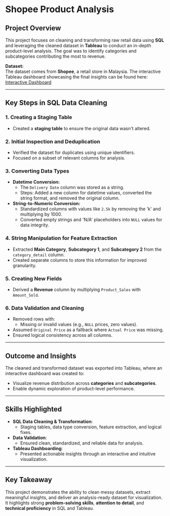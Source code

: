 # Shopee Product Analysis

## Project Overview  
This project focuses on cleaning and transforming raw retail data using **SQL** and leveraging the cleaned dataset in **Tableau** to conduct an in-depth product-level analysis. The goal was to identify categories and subcategories contributing the most to revenue.

**Dataset:**  
The dataset comes from **Shopee**, a retail store in Malaysia. The interactive Tableau dashboard showcasing the final insights can be found here:  
[Interactive Dashboard](https://public.tableau.com/shared/J8THNDKFQ?:display_count=n&:origin=viz_share_link)

---

## Key Steps in SQL Data Cleaning

### 1. Creating a Staging Table
- Created a **staging table** to ensure the original data wasn't altered. 

### 2. Initial Inspection and Deduplication
- Verified the dataset for duplicates using unique identifiers.  
- Focused on a subset of relevant columns for analysis.

### 3. Converting Data Types
- **Datetime Conversion:**
  - The `Delivery Date` column was stored as a string.
  - Steps: Added a new column for datetime values, converted the string format, and removed the original column.
- **String-to-Numeric Conversion:**
  - Standardized columns with values like `2.5k` by removing the 'k' and multiplying by 1000.
  - Converted empty strings and 'N/A' placeholders into `NULL` values for data integrity.

### 4. String Manipulation for Feature Extraction
- Extracted **Main Category**, **Subcategory 1**, and **Subcategory 2** from the `category_detail` column.  
- Created separate columns to store this information for improved granularity.

### 5. Creating New Fields
- Derived a **Revenue** column by multiplying `Product_Sales` with `Amount_Sold`.

### 6. Data Validation and Cleaning
- Removed rows with:
  - Missing or invalid values (e.g., `NULL` prices, zero values).  
- Assumed `Original Price` as a fallback where `Actual Price` was missing.  
- Ensured logical consistency across all columns.

---

## Outcome and Insights  
The cleaned and transformed dataset was exported into Tableau, where an interactive dashboard was created to:  
- Visualize revenue distribution across **categories** and **subcategories**.  
- Enable dynamic exploration of product-level performance.

---

## Skills Highlighted  
- **SQL Data Cleaning & Transformation**:  
  - Staging tables, data type conversion, feature extraction, and logical fixes.  
- **Data Validation**:  
  - Ensured clean, standardized, and reliable data for analysis.  
- **Tableau Dashboarding**:  
  - Presented actionable insights through an interactive and intuitive visualization.

---

## Key Takeaway  
This project demonstrates the ability to clean messy datasets, extract meaningful insights, and deliver an analysis-ready dataset for visualization.  
It highlights strong **problem-solving skills**, **attention to detail**, and **technical proficiency** in SQL and Tableau.
